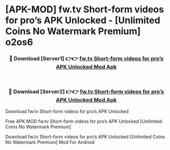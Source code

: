 # [APK-MOD] fw.tv  Short-form videos for pro’s APK Unlocked - [Unlimited Coins No Watermark Premium] o2os6



<div align="center">
<h3>🔴 Download [Server1] 👉👉 <a href="https://momento.my/?title=fw.tv__Short-form_videos_for_pro’s_APK_Unlocked">fw.tv  Short-form videos for pro’s APK Unlocked Mod Apk</a></h3><br>

<h3>🔴 Download [Server2] 👉👉 <a href="https://momento.my/?title=fw.tv__Short-form_videos_for_pro’s_APK_Unlocked">fw.tv  Short-form videos for pro’s APK Unlocked Mod Apk</a></h3>
</div>



Download fw.tv  Short-form videos for pro’s APK Unlocked 

Free APK MOD fw.tv  Short-form videos for pro’s APK Unlocked [Unlimited Coins No Watermark Premium]

Download fw.tv  Short-form videos for pro’s APK Unlocked [Unlimited Coins No Watermark Premium] Mod For Android
